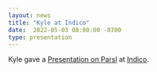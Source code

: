 ```yaml
---
layout: news
title: "Kyle at Indico"
date:  2022-05-03 08:00:00 -0700
type: presentation
---
```

Kyle gave a [Presentation on Parsl](https://indico.jlab.org/event/505/#day-2022-05-03) at [Indico](https://indico.jlab.org/).
